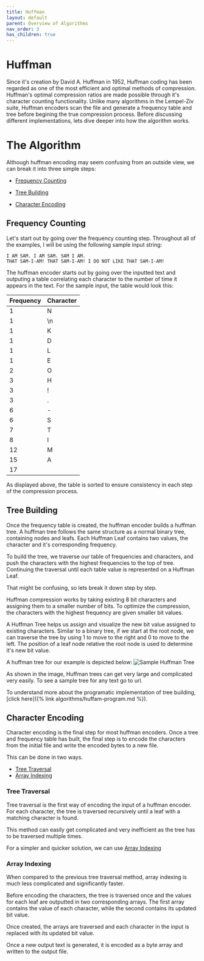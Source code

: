 ```yaml
---
title: Huffman
layout: default
parent: Overview of Algorithms
nav_order: 3
has_children: true
---
```


# Huffman

Since it's creation by David A. Huffman in 1952, Huffman coding has been regarded as one of the most efficient and optimal methods of compression. Huffman's optimal compression ratios are made possible through it's character counting functionality. Unlike many algorithms in the Lempel-Ziv suite, Huffman encoders scan the file and generate a frequency table and tree before begining the true compression process. Before discussing different implementations, lets dive deeper into how the algorithm works.

# The Algorithm

Although huffman encoding may seem confusing from an outside view, we can break it into three simple steps:

- [Frequency Counting](#frequency-counting)

- [Tree Building](#tree-Building)

- [Character Encoding](#character-Encoding)

## Frequency Counting

Let's start out by going over the frequency counting step. Throughout all of the examples, I will be using the following sample input string:

```
I AM SAM. I AM SAM. SAM I AM.
THAT SAM-I-AM! THAT SAM-I-AM! I DO NOT LIKE THAT SAM-I-AM!
```

The huffman encoder starts out by going over the inputted text and outputing a table correlating each character to the number of time it appears in the text. For the sample input, the table would look this:

| Frequency | Character |
| --------- | --------- |
| 1         | N         |
| 1         | \n        |
| 1         | K         |
| 1         | D         |
| 1         | L         |
| 1         | E         |
| 2         | O         |
| 3         | H         |
| 3         | !         |
| 3         | .         |
| 6         | -         |
| 6         | S         |
| 7         | T         |
| 8         | I         |
| 12        | M         |
| 15        | A         |
| 17        |           |

As displayed above, the table is sorted to ensure consistency in each step of the compression process.

## Tree Building

Once the frequency table is created, the huffman encoder builds a huffman tree. A huffman tree follows the same structure as a normal binary tree, containing nodes and leafs. Each Huffman Leaf contains two values, the character and it's corresponding frequency.

To build the tree, we traverse our table of frequencies and characters, and push the characters with the highest frequencies to the top of tree. Continuing the traversal until each table value is represented on a Huffman Leaf.

That might be confusing, so lets break it down step by step.

Huffman compression works by taking existing 8 bit characters and assigning them to a smaller number of bits. To optimize the compression, the characters with the highest frequency are given smaller bit values.

A Huffman Tree helps us assign and visualize the new bit value assigned to existing characters. Similar to a binary tree, if we start at the root node, we can traverse the tree by using 1 to move to the right and 0 to move to the left. The position of a leaf node relative the root node is used to determine it's new bit value.

A huffman tree for our example is depicted below:
![Sample Huffman Tree](https://i.ibb.co/jyPPwnw/Screen-Shot-2020-08-31-at-10-34-00-AM.png)

As shown in the image, Huffman trees can get very large and complicated very easily. To see a sample tree for any text go to url.

To understand more about the programatic implementation of tree building, [click here]({% link algorithms/huffam-program.md %}).

## Character Encoding

Character encoding is the final step for most huffman encoders. Once a tree and frequency table has built, the final step is to encode the characters from the initial file and write the encoded bytes to a new file.

This can be done in two ways.

- [Tree Traversal](#tree-traversal)
- [Array Indexing](#array-indexing)

### Tree Traversal

Tree traversal is the first way of encoding the input of a huffman encoder. For each character, the tree is traversed recursively until a leaf with a matching character is found.

This method can easily get complicated and very inefficient as the tree has to be traversed multiple times.

For a simpler and quicker solution, we can use [Array Indexing](#array-indexing)

### Array Indexing

When compared to the previous tree traversal method, array indexing is much less complicated and significantly faster.

Before encoding the characters, the tree is traversed once and the values for each leaf are outputted in two corresponding arrays. The first array contains the value of each character, while the second contains its updated bit value.

Once created, the arrays are traversed and each character in the input is replaced with its updated bit value.

Once a new output text is generated, it is encoded as a byte array and written to the output file.
